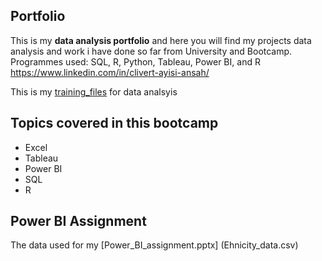 ## Portfolio
This is my **data analysis portfolio** and here you will find  my projects data analysis and work i have done so far from University and Bootcamp.
Programmes used: SQL, R, Python, Tableau, Power BI, and R
https://www.linkedin.com/in/clivert-ayisi-ansah/


This is my [training_files](./Training_files/) for data analsyis

## Topics covered in this bootcamp
- Excel
- Tableau
- Power BI
- SQL 
- R

## Power BI Assignment
The data used for my [Power_BI_assignment.pptx] (Ehnicity_data.csv)